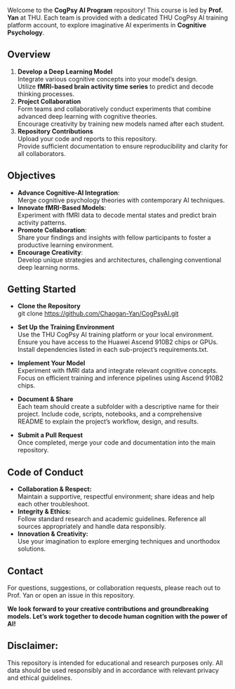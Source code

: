 Welcome to the **CogPsy AI Program** repository! This course is led by **Prof. Yan** at THU. Each team is provided with a dedicated THU CogPsy AI training platform account, to explore imaginative AI experiments in **Cognitive Psychology**.

## Overview

1. **Develop a Deep Learning Model**  
   Integrate various cognitive concepts into your model’s design.  
   Utilize **fMRI-based brain activity time series** to predict and decode thinking processes.
2. **Project Collaboration**  
   Form teams and collaboratively conduct experiments that combine advanced deep learning with cognitive theories.  
   Encourage creativity by training new models named after each student.
3. **Repository Contributions**  
   Upload your code and reports to this repository.  
   Provide sufficient documentation to ensure reproducibility and clarity for all collaborators.

## Objectives

- **Advance Cognitive-AI Integration**:  
   Merge cognitive psychology theories with contemporary AI techniques.  
- **Innovate fMRI-Based Models**:  
   Experiment with fMRI data to decode mental states and predict brain activity patterns.  
- **Promote Collaboration**:  
   Share your findings and insights with fellow participants to foster a productive learning environment.  
- **Encourage Creativity**:  
   Develop unique strategies and architectures, challenging conventional deep learning norms.

## Getting Started

- **Clone the Repository**  
   git clone https://github.com/Chaogan-Yan/CogPsyAI.git

- **Set Up the Training Environment**  
   Use the THU CogPsy AI training platform or your local environment.
        Ensure you have access to the Huawei Ascend 910B2 chips or GPUs.
        Install dependencies listed in each sub-project’s requirements.txt.

- **Implement Your Model**  
   Experiment with fMRI data and integrate relevant cognitive concepts.
        Focus on efficient training and inference pipelines using Ascend 910B2 chips.

- **Document & Share**  
   Each team should create a subfolder with a descriptive name for their project.
        Include code, scripts, notebooks, and a comprehensive README to explain the project’s workflow, design, and results.

- **Submit a Pull Request**  
   Once completed, merge your code and documentation into the main repository.

## Code of Conduct  
- **Collaboration & Respect:**  
    Maintain a supportive, respectful environment; share ideas and help each other troubleshoot.
- **Integrity & Ethics:**  
   Follow standard research and academic guidelines. Reference all sources appropriately and handle data responsibly.
- **Innovation & Creativity:**  
   Use your imagination to explore emerging techniques and unorthodox solutions.

## Contact

For questions, suggestions, or collaboration requests, please reach out to Prof. Yan or open an issue in this repository.

**We look forward to your creative contributions and groundbreaking models. Let’s work together to decode human cognition with the power of AI!**

## Disclaimer: 
This repository is intended for educational and research purposes only. All data should be used responsibly and in accordance with relevant privacy and ethical guidelines.
